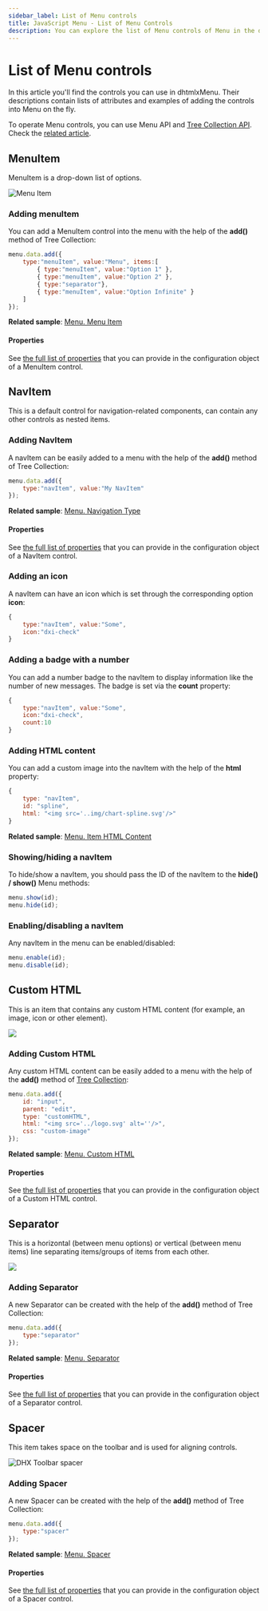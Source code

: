 ```yaml
---
sidebar_label: List of Menu controls
title: JavaScript Menu - List of Menu Controls 
description: You can explore the list of Menu controls of Menu in the documentation of the DHTMLX JavaScript UI library. Browse developer guides and API reference, try out code examples and live demos, and download a free 30-day evaluation version of DHTMLX Suite 7.
---
```


# List of Menu controls

In this article you'll find the controls you can use in dhtmlxMenu. Their descriptions contain lists of attributes and examples of adding the controls into Menu on the fly.

To operate Menu controls, you can use Menu API and [Tree Collection API](tree_collection/index.md). Check the [related article](menu/work_with_menu.md).

## MenuItem

MenuItem is a drop-down list of options.

![Menu Item](../assets/menu/menu_item.png)

### Adding menuItem

You can add a MenuItem control into the menu with the help of the **add()** method of Tree Collection:

~~~js
menu.data.add({
	type:"menuItem", value:"Menu", items:[
		{ type:"menuItem", value:"Option 1" },
		{ type:"menuItem", value:"Option 2" },
		{ type:"separator"},
		{ type:"menuItem", value:"Option Infinite" }
	]
});
~~~

**Related sample**: [Menu. Menu Item](https://snippet.dhtmlx.com/qkxeer2h)

#### Properties

See [the full list of properties](menu/api/api_menuitem_properties.md) that you can provide in the configuration object of a MenuItem control.

## NavItem

This is a default control for navigation-related components, can contain any other controls as nested items. 

### Adding NavItem

A navItem can be easily added to a menu with the help of the **add()** method of Tree Collection:

~~~js
menu.data.add({
    type:"navItem", value:"My NavItem"
});
~~~

**Related sample**: [Menu. Navigation Type](https://snippet.dhtmlx.com/uhv64cm7)

#### Properties

See [the full list of properties](menu/api/api_navitem_properties.md) that you can provide in the configuration object of a NavItem control.

### Adding an icon

A navItem can have an icon which is set through the corresponding option **icon**:

~~~js
{
    type:"navItem", value:"Some",
    icon:"dxi-check"
}
~~~

### Adding a badge with a number

You can add a number badge to the navItem to display information like the number of new messages. The badge is set via the **count** property:

~~~js
{
    type:"navItem", value:"Some",
    icon:"dxi-check",
    count:10
}
~~~

### Adding HTML content

You can add a custom image into the navItem with the help of the **html** property:

~~~js
{
    type: "navItem",
    id: "spline",
	html: "<img src='..img/chart-spline.svg'/>"
}
~~~

**Related sample**: [Menu. Item HTML Content](https://snippet.dhtmlx.com/2hr77egx)

### Showing/hiding a navItem

To hide/show a navItem, you should pass the ID of the navItem to the **hide() / show()** Menu methods:

~~~js
menu.show(id);
menu.hide(id);
~~~

### Enabling/disabling a navItem

Any navItem in the menu can be enabled/disabled:

~~~js
menu.enable(id);
menu.disable(id);
~~~

## Custom HTML

This is an item that contains any custom HTML content (for example, an image, icon or other element).

![](../assets/menu/htmlcontent.png)

### Adding Custom HTML

Any custom HTML content can be easily added to a menu with the help of the **add()** method of [Tree Collection](tree_collection/index.md):

~~~js
menu.data.add({
    id: "input",
	parent: "edit",
    type: "customHTML",
	html: "<img src='../logo.svg' alt=''/>",
	css: "custom-image"
});
~~~

**Related sample**: [Menu. Custom HTML](https://snippet.dhtmlx.com/nk65jfmx)

#### Properties

See [the full list of properties](menu/api/api_customhtml_properties.md) that you can provide in the configuration object of a Custom HTML control.

## Separator

This is a horizontal (between menu options) or vertical (between menu items) line separating items/groups of items from each other.

![](../assets/menu/separator.png)

### Adding Separator

A new Separator can be created with the help of the **add()** method of Tree Collection:

~~~js
menu.data.add({
	type:"separator"
});
~~~

**Related sample**: [Menu. Separator](https://snippet.dhtmlx.com/71tybx5j)

#### Properties

See [the full list of properties](menu/api/api_separator_properties.md) that you can provide in the configuration object of a Separator control.

## Spacer

This item takes space on the toolbar and is used for aligning controls.

![DHX Toolbar spacer](../assets/menu/spacer.png)

### Adding Spacer

A new Spacer can be created with the help of the **add()** method of Tree Collection:

~~~js
menu.data.add({
	type:"spacer"
});
~~~

**Related sample**: [Menu. Spacer](https://snippet.dhtmlx.com/fjaolual)

#### Properties

See [the full list of properties](menu/api/api_spacer_properties.md) that you can provide in the configuration object of a Spacer control.
